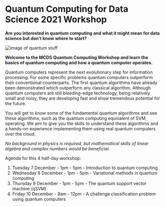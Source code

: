 # Quantum Computing for Data Science 2021 Workshop

**Are you interested in quantum computing and what it might mean for data science but don’t know where to start?**

![image of quantum stuff](https://science.unimelb.edu.au/__data/assets/image/0008/3951350/varieties/large.png)

**Welcome to the MCDS Quantum Computing Workshop and learn the basics of quantum computing and how a quantum computer operates.**

Quantum computers represent the next evolutionary step for information processing. For some specific problems quantum computers outperform their conventional counterparts. The first quantum algorithms have already been demonstrated which outperform any classical algorithm. Although quantum computers are still bleeding-edge technology, being relatively small and noisy, they are developing fast and show tremendous potential for the future.

You will get to know some of the fundamental quantum algorithms and see these algorithms, such as the quantum computing equivalent of SVM, operating. We aim to give you the skills to understand these algorithms and a hands-on experience implementing them using real quantum computers over the cloud.

*No background in physics is required, but mathematical skills of linear algebra and complex numbers would be beneficial.*

Agenda for this 4 half-day workshop:

1. Tuesday 7 December - 1pm - 5pm - Introduction to quantum computing
2. Wednesday 8 December - 1pm - 5pm - Variational methods in quantum computing
3. Thursday 9 December - 1pm - 5pm - The quantum support vector machine (qSVM)
4. Friday 10 December - 9am - 12pm - A challenge classification problem using quantum computers
